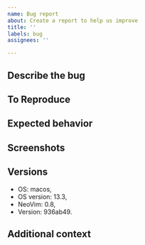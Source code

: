 ```yaml
---
name: Bug report
about: Create a report to help us improve
title: ''
labels: bug
assignees: ''

---
```


## Describe the bug

<!-- 
A clear and concise description of what the bug is. 
-->

## To Reproduce

<!-- 
Steps to reproduce the behavior.
-->

## Expected behavior

<!-- 
A clear and concise description of what you expected to happen.
 -->

## Screenshots

<!-- 
If applicable, add screenshots to help explain your problem.
 -->

## Versions 

 - OS: macos,
 - OS version: 13.3,
 - NeoVim: 0.8,
 - Version: 936ab49.

## Additional context

<!-- 
Add any other context about the problem here.
 -->
